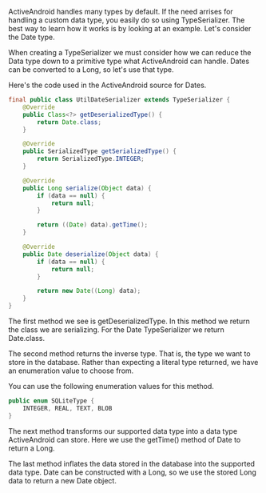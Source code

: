 ActiveAndroid handles many types by default. If the need arrises for handling a custom data type, you easily do so using TypeSerializer. The best way to learn how it works is by looking at an example. Let's consider the Date type.

When creating a TypeSerializer we must consider how we can reduce the Data type down to a primitive type what ActiveAndroid can handle. Dates can be converted to a Long, so let's use that type.

Here's the code used in the ActiveAndroid source for Dates.

```java
final public class UtilDateSerializer extends TypeSerializer {
	@Override
	public Class<?> getDeserializedType() {
		return Date.class;
	}

	@Override
	public SerializedType getSerializedType() {
		return SerializedType.INTEGER;
	}

	@Override
	public Long serialize(Object data) {
		if (data == null) {
			return null;
		}

		return ((Date) data).getTime();
	}

	@Override
	public Date deserialize(Object data) {
		if (data == null) {
			return null;
		}

		return new Date((Long) data);
	}
}
```

The first method we see is getDeserializedType. In this method we return the class we are serializing. For the Date TypeSerializer we return Date.class.

The second method returns the inverse type. That is, the type we want to store in the database. Rather than expecting a literal type returned, we have an enumeration value to choose from.

You can use the following enumeration values for this method.

```java
public enum SQLiteType {
	INTEGER, REAL, TEXT, BLOB
}
```

The next method transforms our supported data type into a data type ActiveAndroid can store. Here we use the getTime() method of Date to return a Long.

The last method inflates the data stored in the database into the supported data type. Date can be constructed with a Long, so we use the stored Long data to return a new Date object.